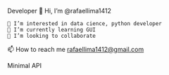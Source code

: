 Developer
👋 Hi, I’m @rafaellima1412

    👀 I’m interested in data cience, python developer
    🌱 I’m currently learning GUI
    💞️ I’m looking to collaborate

📫 How to reach me rafaellima1412@gmail.com

Minimal API 
